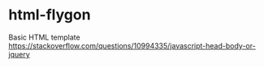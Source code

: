 # html-flygon
 Basic HTML template
https://stackoverflow.com/questions/10994335/javascript-head-body-or-jquery